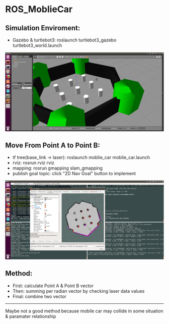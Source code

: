 # ROS_MoblieCar
## Simulation Enviroment:  
* Gazebo & turtlebot3: roslaunch turtlebot3_gazebo turtlebot3_world.launch

![image](https://github.com/glitter2626/ROS_MoblieCar/blob/master/simulation_enviroment.png)

## Move From Point A to Point B:
* tf tree(base_link -> laser): roslaunch moblie_car moblie_car.launch 
* rviz: rosrun rviz rviz
* mapping: rosrun gmapping slam_gmapping
* publish goal topic: click "2D Nav Goal" button to implement 

![image](https://github.com/glitter2626/ROS_MoblieCar/blob/master/rviz_goal.png)

## Method:
* First: calculate Point A & Point B vector  
* Then: summing per radian vector by checking laser data values   
* Final: combine two vector 
* * *
Maybe not a good method because mobile car may collide in some situation & paramater relationship  

